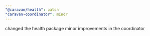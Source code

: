 ```yaml
---
"@caravan/health": patch
"caravan-coordinator": minor
---
```


changed the health package minor improvements in the coordinator
